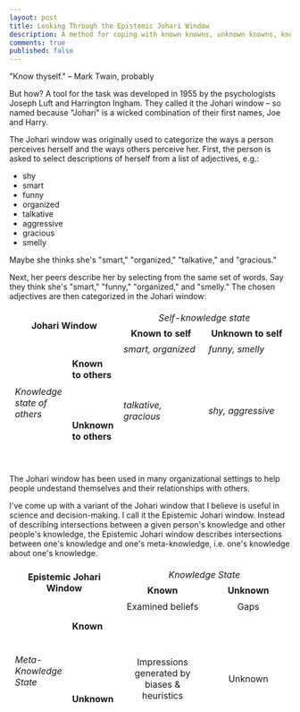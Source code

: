 ```yaml
---
layout: post
title: Looking Through the Epistemic Johari Window
description: A method for coping with known knowns, unknown knowns, known unknowns, and unknown unknowns in science and decision-making.
comments: true
published: false
---
```


"Know thyself." – Mark Twain, probably

But how? A tool for the task was developed in 1955 by the psychologists Joseph Luft and Harrington Ingham. They called it the Johari window – so named because "Johari" is a wicked combination of their first names, Joe and Harry.

The Johari window was originally used to categorize the ways a person perceives herself and the ways others perceive her. First, the person is asked to select descriptions of herself from a list of adjectives, e.g.:

- shy
- smart
- funny
- organized
- talkative
- aggressive
- gracious
- smelly

Maybe she thinks she's "smart," "organized," "talkative," and "gracious."

Next, her peers describe her by selecting from the same set of words. Say they think she's "smart," "funny," "organized," and "smelly." The chosen adjectives are then categorized in the Johari window:

<style>
table {
    border-collapse: separate
}
.square {
    float:center;
    position: relative;
    width: 40%;
    padding-bottom: 15%;
    align:right;
    margin:10%;
    overflow:hidden;
}
</style>


<table>
	<tr>
		<td colspan="2", rowspan="2",  align="center", style='border-left:none;border-top:none;border-right:none;border-bottom:none'><b>Johari Window</b></td>
		<td colspan="2", align="center"><i>Self-knowledge state</i></td>
	</tr>
	<tr>
		<td align="center"><b>Known to self</b></td>
		<td align="center"><b>Unknown to self</b></td>
	</tr>
	<tr>
		<td rowspan="2">
			<i>Knowledge<br>
			state of<br>
			others<br>
			</i>
		</td>
		<td><b>Known to others</b></td>
		<td class="square", align="left"><i>smart, organized</i></td>
		<td class="square", align="left"><i>funny, smelly</i></td>
	</tr>
		<td><b>Unknown to others</b></td>
		<td class="square", align="left"><i>talkative, gracious</i></td>
		<td class="square", align="left"><i>shy, aggressive</i></td>
	</tr>
</table>

The Johari window has been used in many organizational settings to help people undestand themselves and their relationships with others.

I've come up with a variant of the Johari window that I believe is useful in science and decision-making. I call it the Epistemic Johari window. Instead of describing intersections between a given person's knowledge and other people's knowledge, the Epistemic Johari window describes intersections between one's knowledge and one's meta-knowledge, i.e. one's knowledge about one's knowledge.

<table>
	<tr>
		<td colspan="2", rowspan="2",  align="center", style='border-left:none;border-top:none;border-right:none;border-bottom:none'><b>Epistemic Johari Window</b></td>
		<td colspan="2", align="center"><i>Knowledge State</i></td>
	</tr>
	<tr>
		<td align="center"><b>Known</b></td>
		<td align="center"><b>Unknown</b></td>
	</tr>
	<tr>
		<td rowspan="2">
			<i>Meta-<br>
			Knowledge<br>
			State<br>
			</i>
		</td>
		<td><b>Known</b></td>
		<td class="square", align="center">Examined beliefs</td>
		<td class="square", align="center">Gaps</td>
	</tr>
		<td><b>Unknown</b></td>
		<td class="square", align="center">Impressions generated by biases & heuristics</td>
		<td class="square", align="center">Unknown</td>
	</tr>
</table>
